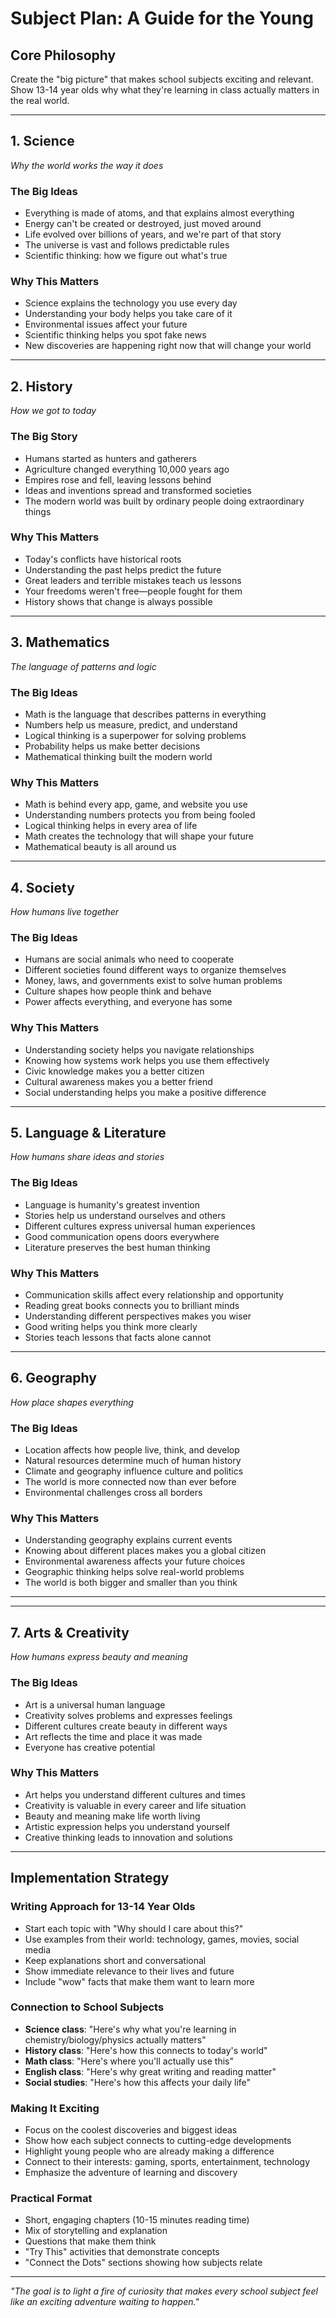 # Subject Plan: A Guide for the Young

## Core Philosophy
Create the "big picture" that makes school subjects exciting and relevant. Show 13-14 year olds why what they're learning in class actually matters in the real world.

---

## 1. Science
*Why the world works the way it does*

### The Big Ideas
- Everything is made of atoms, and that explains almost everything
- Energy can't be created or destroyed, just moved around
- Life evolved over billions of years, and we're part of that story
- The universe is vast and follows predictable rules
- Scientific thinking: how we figure out what's true

### Why This Matters
- Science explains the technology you use every day
- Understanding your body helps you take care of it
- Environmental issues affect your future
- Scientific thinking helps you spot fake news
- New discoveries are happening right now that will change your world

---

## 2. History
*How we got to today*

### The Big Story
- Humans started as hunters and gatherers
- Agriculture changed everything 10,000 years ago
- Empires rose and fell, leaving lessons behind
- Ideas and inventions spread and transformed societies
- The modern world was built by ordinary people doing extraordinary things

### Why This Matters
- Today's conflicts have historical roots
- Understanding the past helps predict the future
- Great leaders and terrible mistakes teach us lessons
- Your freedoms weren't free—people fought for them
- History shows that change is always possible

---

## 3. Mathematics
*The language of patterns and logic*

### The Big Ideas
- Math is the language that describes patterns in everything
- Numbers help us measure, predict, and understand
- Logical thinking is a superpower for solving problems
- Probability helps us make better decisions
- Mathematical thinking built the modern world

### Why This Matters
- Math is behind every app, game, and website you use
- Understanding numbers protects you from being fooled
- Logical thinking helps in every area of life
- Math creates the technology that will shape your future
- Mathematical beauty is all around us

---

## 4. Society
*How humans live together*

### The Big Ideas
- Humans are social animals who need to cooperate
- Different societies found different ways to organize themselves
- Money, laws, and governments exist to solve human problems
- Culture shapes how people think and behave
- Power affects everything, and everyone has some

### Why This Matters
- Understanding society helps you navigate relationships
- Knowing how systems work helps you use them effectively
- Civic knowledge makes you a better citizen
- Cultural awareness makes you a better friend
- Social understanding helps you make a positive difference

---

## 5. Language & Literature
*How humans share ideas and stories*

### The Big Ideas
- Language is humanity's greatest invention
- Stories help us understand ourselves and others
- Different cultures express universal human experiences
- Good communication opens doors everywhere
- Literature preserves the best human thinking

### Why This Matters
- Communication skills affect every relationship and opportunity
- Reading great books connects you to brilliant minds
- Understanding different perspectives makes you wiser
- Good writing helps you think more clearly
- Stories teach lessons that facts alone cannot

---

## 6. Geography
*How place shapes everything*

### The Big Ideas
- Location affects how people live, think, and develop
- Natural resources determine much of human history
- Climate and geography influence culture and politics
- The world is more connected now than ever before
- Environmental challenges cross all borders

### Why This Matters
- Understanding geography explains current events
- Knowing about different places makes you a global citizen
- Environmental awareness affects your future choices
- Geographic thinking helps solve real-world problems
- The world is both bigger and smaller than you think

---

---

## 7. Arts & Creativity
*How humans express beauty and meaning*

### The Big Ideas
- Art is a universal human language
- Creativity solves problems and expresses feelings
- Different cultures create beauty in different ways
- Art reflects the time and place it was made
- Everyone has creative potential

### Why This Matters
- Art helps you understand different cultures and times
- Creativity is valuable in every career and life situation
- Beauty and meaning make life worth living
- Artistic expression helps you understand yourself
- Creative thinking leads to innovation and solutions

---

## Implementation Strategy

### Writing Approach for 13-14 Year Olds
- Start each topic with "Why should I care about this?"
- Use examples from their world: technology, games, movies, social media
- Keep explanations short and conversational
- Show immediate relevance to their lives and future
- Include "wow" facts that make them want to learn more

### Connection to School Subjects
- **Science class**: "Here's why what you're learning in chemistry/biology/physics actually matters"
- **History class**: "Here's how this connects to today's world"
- **Math class**: "Here's where you'll actually use this"
- **English class**: "Here's why great writing and reading matter"
- **Social studies**: "Here's how this affects your daily life"

### Making It Exciting
- Focus on the coolest discoveries and biggest ideas
- Show how each subject connects to cutting-edge developments
- Highlight young people who are already making a difference
- Connect to their interests: gaming, sports, entertainment, technology
- Emphasize the adventure of learning and discovery

### Practical Format
- Short, engaging chapters (10-15 minutes reading time)
- Mix of storytelling and explanation
- Questions that make them think
- "Try This" activities that demonstrate concepts
- "Connect the Dots" sections showing how subjects relate

---

*"The goal is to light a fire of curiosity that makes every school subject feel like an exciting adventure waiting to happen."*
